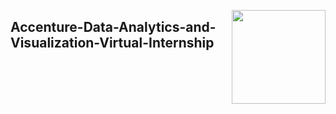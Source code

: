 <img align = right height = 150 width = 150 src = 
(https://www.accenture.com/in-en)/images/logo_small.png>

## Accenture-Data-Analytics-and-Visualization-Virtual-Internship
